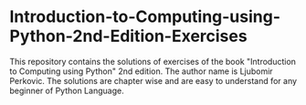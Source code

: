 # Introduction-to-Computing-using-Python-2nd-Edition-Exercises
This repository contains the solutions of exercises of the book "Introduction to Computing using Python" 2nd edition. The author name is Ljubomir Perkovic. The solutions are chapter wise and are easy to understand for any beginner of Python Language.
